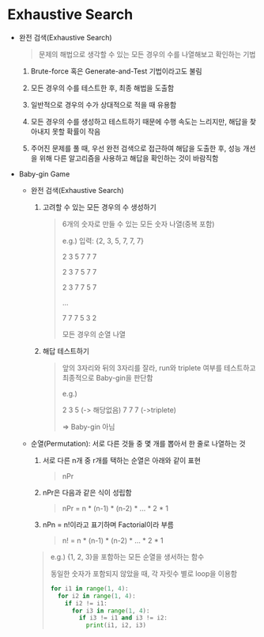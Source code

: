 # Exhaustive Search

- 완전 검색(Exhaustive Search)

  > 문제의 해법으로 생각할 수 있는 모든 경우의 수를 나열해보고 확인하는 기법

  1. Brute-force 혹은 Generate-and-Test 기법이라고도 불림

  2. 모든 경우의 수를 테스트한 후, 최종 해법을 도출함

  3. 일반적으로 경우의 수가 상대적으로 적을 때 유용함

  4. 모든 경우의 수를 생성하고 테스트하기 때문에 수행 속도는 느리지만, 해답을 찾아내지 못할 확률이 작음

  5. 주어진 문제를 풀 때, 우선 완전 검색으로 접근하여 해답을 도출한 후, 성능 개선을 위해 다른 알고리즘을 사용하고 해답을 확인하는 것이 바람직함

     

- Baby-gin Game

  - 완전 검색(Exhaustive Search)

    1. 고려할 수 있는 모든 경우의 수 생성하기

       > 6개의 숫자로 만들 수 있는 모든 숫자 나열(중복 포함)
       >
       > e.g.) 입력: {2, 3, 5, 7, 7, 7}
       >
       > 2 3 5 7 7 7
       >
       > 2 3 7 5 7 7
       >
       > 2 3 7 7 5 7
       >
       > ...
       >
       > 7 7 7 5 3 2
       >
       > 모든 경우의 순열 나열 

    2. 해답 테스트하기

       > 앞의 3자리와 뒤의 3자리를 잘라, run와 triplete 여부를 테스트하고 최종적으로 Baby-gin을 판단함
       >
       > e.g.)
       >
       > 2 3 5 (-> 해당없음) 7 7 7 (->triplete)
       >
       > => Baby-gin 아님

  - 순열(Permutation): 서로 다른 것들 중 몇 개를 뽑아서 한 줄로 나열하는 것

    1. 서로 다른 n개 중 r개를 택하는 순열은 아래와 같이 표현

       > nPr

    2. nPr은 다음과 같은 식이 성립함

       > nPr = n * (n-1) * (n-2) * ... * 2 * 1

    3. nPn = n!이라고 표기하며 Factorial이라 부름

       > n! = n * (n-1) * (n-2) * ... * 2 * 1

    > e.g.) {1, 2, 3}을 포함하는 모든 순열을 생서하는 함수
    >
    > 동일한 숫자가 포함되지 않았을 때, 각 자릿수 별로 loop을 이용함
    >
    > ```python
    > for i1 in range(1, 4):
    >   for i2 in range(1, 4):
    >     if i2 != i1:
    >       for i3 in range(1, 4):
    >         if i3 != i1 and i3 != i2:
    >           print(i1, i2, i3)
    > ```
    >
    > 

  


